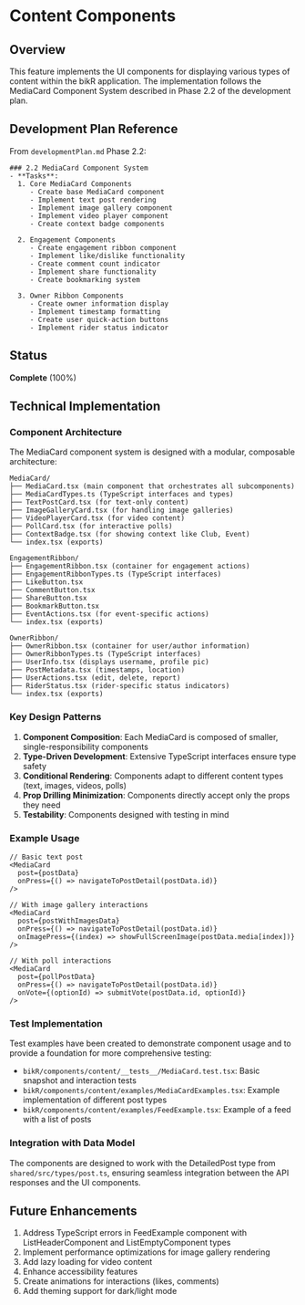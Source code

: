 # Content Components

## Overview
This feature implements the UI components for displaying various types of content within the bikR application. The implementation follows the MediaCard Component System described in Phase 2.2 of the development plan.

## Development Plan Reference
From `developmentPlan.md` Phase 2.2:

```
### 2.2 MediaCard Component System
- **Tasks**:
  1. Core MediaCard Components
     - Create base MediaCard component
     - Implement text post rendering
     - Implement image gallery component
     - Implement video player component
     - Create context badge components
  
  2. Engagement Components
     - Create engagement ribbon component
     - Implement like/dislike functionality
     - Create comment count indicator
     - Implement share functionality
     - Create bookmarking system
  
  3. Owner Ribbon Components
     - Create owner information display
     - Implement timestamp formatting
     - Create user quick-action buttons
     - Implement rider status indicator
```

## Status
**Complete** (100%)

## Technical Implementation

### Component Architecture
The MediaCard component system is designed with a modular, composable architecture:

```
MediaCard/
├── MediaCard.tsx (main component that orchestrates all subcomponents)
├── MediaCardTypes.ts (TypeScript interfaces and types)
├── TextPostCard.tsx (for text-only content)
├── ImageGalleryCard.tsx (for handling image galleries)
├── VideoPlayerCard.tsx (for video content)
├── PollCard.tsx (for interactive polls)
├── ContextBadge.tsx (for showing context like Club, Event)
└── index.tsx (exports)

EngagementRibbon/
├── EngagementRibbon.tsx (container for engagement actions)
├── EngagementRibbonTypes.ts (TypeScript interfaces)
├── LikeButton.tsx 
├── CommentButton.tsx
├── ShareButton.tsx
├── BookmarkButton.tsx
├── EventActions.tsx (for event-specific actions)
└── index.tsx (exports)

OwnerRibbon/
├── OwnerRibbon.tsx (container for user/author information)
├── OwnerRibbonTypes.ts (TypeScript interfaces)
├── UserInfo.tsx (displays username, profile pic)
├── PostMetadata.tsx (timestamps, location)
├── UserActions.tsx (edit, delete, report)
├── RiderStatus.tsx (rider-specific status indicators)
└── index.tsx (exports)
```

### Key Design Patterns

1. **Component Composition**: Each MediaCard is composed of smaller, single-responsibility components
2. **Type-Driven Development**: Extensive TypeScript interfaces ensure type safety
3. **Conditional Rendering**: Components adapt to different content types (text, images, videos, polls)
4. **Prop Drilling Minimization**: Components directly accept only the props they need
5. **Testability**: Components designed with testing in mind

### Example Usage

```tsx
// Basic text post
<MediaCard 
  post={postData}
  onPress={() => navigateToPostDetail(postData.id)}
/>

// With image gallery interactions
<MediaCard 
  post={postWithImagesData}
  onPress={() => navigateToPostDetail(postData.id)}
  onImagePress={(index) => showFullScreenImage(postData.media[index])}
/>

// With poll interactions
<MediaCard 
  post={pollPostData}
  onPress={() => navigateToPostDetail(postData.id)}
  onVote={(optionId) => submitVote(postData.id, optionId)}
/>
```

### Test Implementation

Test examples have been created to demonstrate component usage and to provide a foundation for more comprehensive testing:

- `bikR/components/content/__tests__/MediaCard.test.tsx`: Basic snapshot and interaction tests
- `bikR/components/content/examples/MediaCardExamples.tsx`: Example implementation of different post types
- `bikR/components/content/examples/FeedExample.tsx`: Example of a feed with a list of posts

### Integration with Data Model

The components are designed to work with the DetailedPost type from `shared/src/types/post.ts`, ensuring seamless integration between the API responses and the UI components.

## Future Enhancements

1. Address TypeScript errors in FeedExample component with ListHeaderComponent and ListEmptyComponent types
2. Implement performance optimizations for image gallery rendering
3. Add lazy loading for video content
4. Enhance accessibility features
5. Create animations for interactions (likes, comments)
6. Add theming support for dark/light mode
